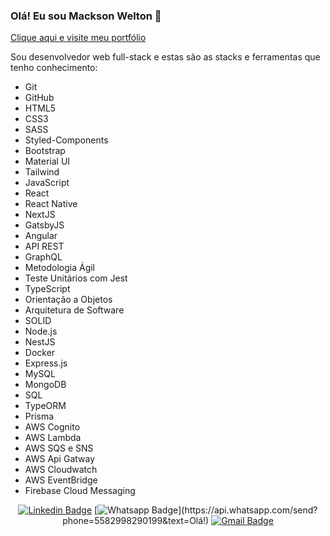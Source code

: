 ### Olá! Eu sou Mackson Welton 👋

[Clique aqui e visite meu portfólio](https://macksonwelton.vercel.app)

Sou desenvolvedor web full-stack e estas são as stacks e ferramentas que tenho conhecimento:

- Git
- GitHub
- HTML5
- CSS3
- SASS
- Styled-Components
- Bootstrap
- Material UI
- Tailwind
- JavaScript
- React
- React Native
- NextJS
- GatsbyJS
- Angular
- API REST
- GraphQL
- Metodologia Ágil
- Teste Unitários com Jest
- TypeScript
- Orientação a Objetos
- Arquitetura de Software
- SOLID
- Node.js
- NestJS
- Docker
- Express.js
- MySQL
- MongoDB
- SQL
- TypeORM
- Prisma
- AWS Cognito
- AWS Lambda
- AWS SQS e SNS
- AWS Api Gatway
- AWS Cloudwatch
- AWS EventBridge
- Firebase Cloud Messaging

<div align="center">

[![Linkedin Badge](https://img.shields.io/badge/-LinkedIn-blue?style=flat-square&logo=Linkedin&logoColor=white&link=https://www.linkedin.com/in/macksonwelton)](https://www.linkedin.com/in/macksonwelton)
[![Whatsapp Badge](https://img.shields.io/badge/-Whatsapp-4CA143?style=flat-square&labelColor=4CA143&logo=whatsapp&logoColor=white&link=https://api.whatsapp.com/send?phone=5582988758945&text=Olá!)](https://api.whatsapp.com/send?phone=5582998290199&text=Olá!)
[![Gmail Badge](https://img.shields.io/badge/-Gmail-c14438?style=flat-square&logo=Gmail&logoColor=white&link=mailto:mackson.weltonm@gmail.com)](mailto:mackson.welton@gmail.com)

</div>

